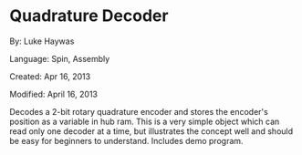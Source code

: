 # Quadrature Decoder

By: Luke Haywas

Language: Spin, Assembly

Created: Apr 16, 2013

Modified: April 16, 2013

Decodes a 2-bit rotary quadrature encoder and stores the encoder's position as a variable in hub ram. This is a very simple object which can read only one decoder at a time, but illustrates the concept well and should be easy for beginners to understand. Includes demo program.
